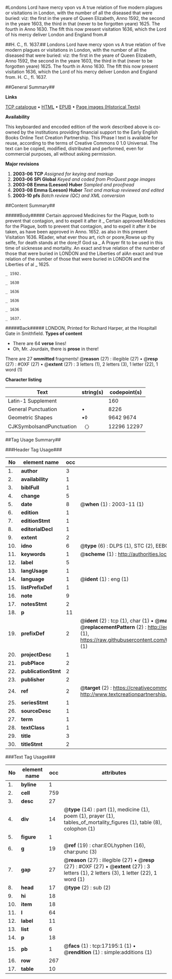 #Londons Lord have mercy vpon vs A true relation of five modern plagues or visitations in London, with the number of all the diseased that were buried: viz: the first in the yeare of Queen Elizabeth, Anno 1592, the second in the yeare 1603, the third in that (never to be forgotten yeare) 1625. The fourth in Anno 1630. The fift this now present visitation 1636, which the Lord of his mercy deliver London and England from.#

##H. C., fl. 1637.##
Londons Lord have mercy vpon vs A true relation of five modern plagues or visitations in London, with the number of all the diseased that were buried: viz: the first in the yeare of Queen Elizabeth, Anno 1592, the second in the yeare 1603, the third in that (never to be forgotten yeare) 1625. The fourth in Anno 1630. The fift this now present visitation 1636, which the Lord of his mercy deliver London and England from.
H. C., fl. 1637.

##General Summary##

**Links**

[TCP catalogue](http://www.ota.ox.ac.uk/tcp/)  • 
[HTML](http://tei.it.ox.ac.uk/tcp/Texts-HTML/free/A17/A17452.html)  • 
[EPUB](http://tei.it.ox.ac.uk/tcp/Texts-EPUB/free/A17/A17452.epub) • 
[Page images (Historical Texts)](https://data.historicaltexts.jisc.ac.uk/view?pubId=eebo-99851901e&pageId=eebo-99851901e-17195-1)

**Availability**

This keyboarded and encoded edition of the
	       work described above is co-owned by the institutions
	       providing financial support to the Early English Books
	       Online Text Creation Partnership. This Phase I text is
	       available for reuse, according to the terms of Creative
	       Commons 0 1.0 Universal. The text can be copied,
	       modified, distributed and performed, even for
	       commercial purposes, all without asking permission.

**Major revisions**

1. __2003-06__ __TCP__ *Assigned for keying and markup*
1. __2003-06__ __SPi Global__ *Keyed and coded from ProQuest page images*
1. __2003-08__ __Emma (Leeson) Huber__ *Sampled and proofread*
1. __2003-08__ __Emma (Leeson) Huber__ *Text and markup reviewed and edited*
1. __2003-10__ __pfs__ *Batch review (QC) and XML conversion*

##Content Summary##

#####Body#####
Certain approved Medicines for the Plague, both to prevent that contagion, and to expell it after it
    _ Certain approved Medicines for the Plague, both to prevent that contagion, and to expell it after it be taken, as have been approved in Anno. 1652. as also in this present Visitation 1636.
REader, what ever thou art, rich or poore,Rowse up thy selfe, for death stands at the dore;If God sa
    _ A Prayer fit to be used in this time of sicknesse and mortality.
An exact and true relation of the number of those that were buried in LONDON and the Liberties of alAn exact and true relation of the number of those that were buried in LONDON and the Liberties of al
    _ 1625.

    _ 1592.

    _ 1630

    _ 1636

    _ 1636

    _ 1636

    _ 1637.

#####Back#####
LONDON, Printed for Richard Harper, at the Hospitall Gate in Smithfield.
**Types of content**

  * There are 64 **verse** lines!
  * Oh, Mr. Jourdain, there is **prose** in there!

There are 27 **ommitted** fragments! 
 @__reason__ (27) : illegible (27)  •  @__resp__ (27) : #OXF (27)  •  @__extent__ (27) : 3 letters (1), 2 letters (3), 1 letter (22), 1 word (1)

**Character listing**


|Text|string(s)|codepoint(s)|
|---|---|---|
|Latin-1 Supplement| |160|
|General Punctuation|•|8226|
|Geometric Shapes|▪◊|9642 9674|
|CJKSymbolsandPunctuation|〈〉|12296 12297|

##Tag Usage Summary##

###Header Tag Usage###

|No|element name|occ|attributes|
|---|---|---|---|
|1.|__author__|3||
|2.|__availability__|1||
|3.|__biblFull__|1||
|4.|__change__|5||
|5.|__date__|8| @__when__ (1) : 2003-11 (1)|
|6.|__edition__|1||
|7.|__editionStmt__|1||
|8.|__editorialDecl__|1||
|9.|__extent__|2||
|10.|__idno__|6| @__type__ (6) : DLPS (1), STC (2), EEBO-CITATION (1), PROQUEST (1), VID (1)|
|11.|__keywords__|1| @__scheme__ (1) : http://authorities.loc.gov/ (1)|
|12.|__label__|5||
|13.|__langUsage__|1||
|14.|__language__|1| @__ident__ (1) : eng (1)|
|15.|__listPrefixDef__|1||
|16.|__note__|9||
|17.|__notesStmt__|2||
|18.|__p__|11||
|19.|__prefixDef__|2| @__ident__ (2) : tcp (1), char (1)  •  @__matchPattern__ (2) : ([0-9\-]+):([0-9IVX]+) (1), (.+) (1)  •  @__replacementPattern__ (2) : http://eebo.chadwyck.com/downloadtiff?vid=$1&page=$2 (1), https://raw.githubusercontent.com/textcreationpartnership/Texts/master/tcpchars.xml#$1 (1)|
|20.|__projectDesc__|1||
|21.|__pubPlace__|2||
|22.|__publicationStmt__|2||
|23.|__publisher__|2||
|24.|__ref__|2| @__target__ (2) : https://creativecommons.org/publicdomain/zero/1.0/ (1), http://www.textcreationpartnership.org/docs/. (1)|
|25.|__seriesStmt__|1||
|26.|__sourceDesc__|1||
|27.|__term__|1||
|28.|__textClass__|1||
|29.|__title__|3||
|30.|__titleStmt__|2||


###Text Tag Usage###

|No|element name|occ|attributes|
|---|---|---|---|
|1.|__byline__|1||
|2.|__cell__|759||
|3.|__desc__|27||
|4.|__div__|14| @__type__ (14) : part (1), medicine (1), poem (1), prayer (1), tables_of_mortality_figures (1), table (8), colophon (1)|
|5.|__figure__|1||
|6.|__g__|19| @__ref__ (19) : char:EOLhyphen (16), char:punc (3)|
|7.|__gap__|27| @__reason__ (27) : illegible (27)  •  @__resp__ (27) : #OXF (27)  •  @__extent__ (27) : 3 letters (1), 2 letters (3), 1 letter (22), 1 word (1)|
|8.|__head__|17| @__type__ (2) : sub (2)|
|9.|__hi__|18||
|10.|__item__|18||
|11.|__l__|64||
|12.|__label__|11||
|13.|__list__|6||
|14.|__p__|18||
|15.|__pb__|1| @__facs__ (1) : tcp:17195:1 (1)  •  @__rendition__ (1) : simple:additions (1)|
|16.|__row__|267||
|17.|__table__|10||
